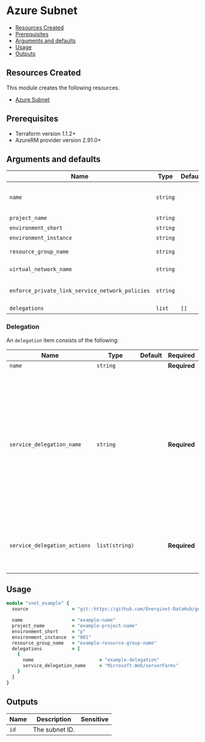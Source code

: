 # Azure Subnet

- [Resources Created](#resources-created)
- [Prerequisites](#prerequisites)
- [Arguments and defaults](#arguments-and-defaults)
- [Usage](#usage)
- [Outputs](#outputs)

## Resources Created

This module creates the following resources.

- [Azure Subnet](https://registry.terraform.io/providers/hashicorp/azurerm/latest/docs/resources/subnet)

## Prerequisites

- Terraform version 1.1.2+
- AzureRM provider version 2.91.0+

## Arguments and defaults

| Name | Type | Default | Required | Description |
|-|-|-|-|-|
| `name` | `string` | | **Required** | Specifies the name of the Subnet. Changing this forces a new resource to be created. The final name of the resource will follow this syntax `snet-${var.name}-${var.project_name}-${var.environment_short}-${var.environment_instance}` and be in lowercase. |
| `project_name` | `string` | | **Required** | Name of the project this infrastructure is a part of. |
| `environment_short` | `string` | | **Required** | The short value name of your environment. |
| `environment_instance` | `string` | | **Required** |  The instance number of your environment. |
| `resource_group_name` | `string` | | **Required** | The name of the Resource Group in which the Subnet should be exist. Changing this forces a new resource to be created. |
| `virtual_network_name` | `string` | | **Required** | The name of the virtual network where the subnet will reside. Changing this forces a new resource to be created. |
| `enforce_private_link_service_network_policies` | `string` | | | (Optional) Enable or Disable network policies for the private link endpoint on the subnet. Setting this to true will Disable the policy and setting this to false will Enable the policy. Default value is false. |
| `delegations` | `list` | `[]` | |  A list of objects describing delegations. See [Delegation](#delegation). |

### Delegation

An `delegation` item consists of the following:

| Name | Type | Default | Required | Description |
|-|-|-|-|-|
| `name` | `string` | | **Required** | A name for this delegation. |
| `service_delegation_name` | `string` | | **Required** | The name of service to delegate to. Possible values include `Microsoft.ApiManagement/service`, `Microsoft.AzureCosmosDB/clusters`, `Microsoft.BareMetal/AzureVMware`, `Microsoft.BareMetal/CrayServers`, `Microsoft.Batch/batchAccounts`, `Microsoft.ContainerInstance/containerGroups`, `Microsoft.ContainerService/managedClusters`, `Microsoft.Databricks/workspaces`, `Microsoft.DBforMySQL/flexibleServers`, `Microsoft.DBforMySQL/serversv2`, `Microsoft.DBforPostgreSQL/flexibleServers`, `Microsoft.DBforPostgreSQL/serversv2`, `Microsoft.DBforPostgreSQL/singleServers`, `Microsoft.HardwareSecurityModules/dedicatedHSMs`, `Microsoft.Kusto/clusters`, `Microsoft.Logic/integrationServiceEnvironments`, `Microsoft.MachineLearningServices/workspaces`, `Microsoft.Netapp/volumes`, `Microsoft.Network/managedResolvers`, `Microsoft.PowerPlatform/vnetaccesslinks`, `Microsoft.ServiceFabricMesh/networks`, `Microsoft.Sql/managedInstances`, `Microsoft.Sql/servers`, `Microsoft.StreamAnalytics/streamingJobs`, `Microsoft.Synapse/workspaces`, `Microsoft.Web/hostingEnvironments`, and `Microsoft.Web/serverFarms`. |
| `service_delegation_actions` | `list(string)` | | **Required** | A list of Actions which should be delegated. This list is specific to the service to delegate to. Possible values include `Microsoft.Network/networkinterfaces/*`, `Microsoft.Network/virtualNetworks/subnets/action`, `Microsoft.Network/virtualNetworks/subnets/join/action`, `Microsoft.Network/virtualNetworks/subnets/prepareNetworkPolicies/action` and `Microsoft.Network/virtualNetworks/subnets/unprepareNetworkPolicies/action`. |

## Usage

```ruby
module "snet_example" { 
  source                = "git::https://github.com/Energinet-DataHub/geh-terraform-modules.git//azure/subnet?ref=6.0.0"

  name                  = "example-name"
  project_name          = "example-project-name"
  environment_short     = "p"
  environment_instance  = "001"
  resource_group_name   = "example-resource-group-name"
  delegations           = [
    {
      name                        = "example-delegation"
      service_delegation_name     = "Microsoft.Web/serverFarms"
    }
  ]
}
```

## Outputs

| Name | Description | Sensitive |
|-|-|-|
| `id` | The subnet ID. | |
